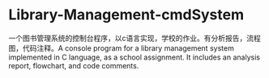 # Library-Management-cmdSystem
一个图书管理系统的控制台程序，以c语言实现，学校的作业。有分析报告，流程图，代码注释。A console program for a library management system implemented in C language, as a school assignment. It includes an analysis report, flowchart, and code comments.
